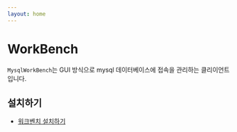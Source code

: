 ```yaml
---
layout: home
---
```


# WorkBench
`MysqlWorkBench`는 GUI 방식으로 mysql 데이터베이스에 접속을 관리하는 클리이언트 입니다.

## 설치하기

* [워크벤치 설치하기](/database/client/mysqlworkbench)
